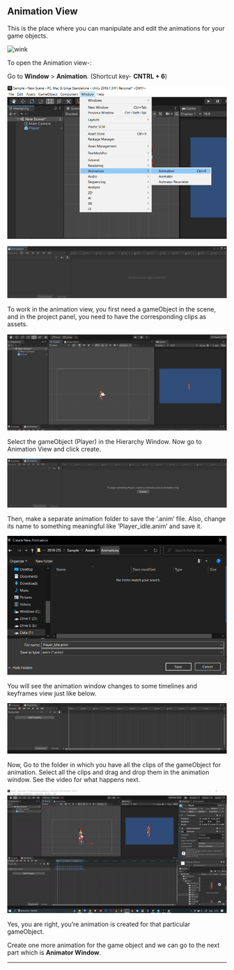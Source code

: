 ## Animation View

This is the place where you can manipulate and edit the animations for your game objects. 

![wink](https://media.giphy.com/media/l0IycI0rreFNQwmSQ/giphy.gif)

To open the Animation view-:

Go to **Window** > **Animation**. (Shortcut key-  **CNTRL + 6**)
        

![animation view](./Image/animation_view.png)

        
![animation window](./Image/animation_window.png)

        

To work in the animation view, you first need a gameObject in the scene, and in the project panel, you need to have the corresponding clips as assets.
    
    

![game object](./Image/gameobject.png)

Select the gameObject (Player) in the Hierarchy Window.
Now go to Animation View and click create.
    
    
![create](./Image/create.png)


Then, make a separate animation folder to save the ‘.anim’ file. Also, change its name to something meaningful like ‘Player_idle.anim’ and save it.
    

![idle animation](./Image/idle.png)


You will see the animation window changes to some timelines and keyframes view just like below.
    
    

![blank animation window](./Image/blank_animation.png)


Now, Go to the folder in which you have all the clips of the gameObject for animation. Select all the clips and drag and drop them in the animation window.
See the video for what happens next.

    


![animation window](./Image/animation_window.gif)

Yes, you are right, you’re animation is created for that particular gameObject.

Create one more animation for the game object and we can go to the next part which is **Animator Window**.

---
